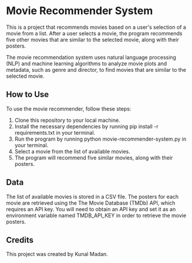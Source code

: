 # Movie Recommender System

This is a project that recommends movies based on a user's selection of a movie from a list. After a user selects a movie, the program recommends five other movies that are similar to the selected movie, along with their posters.

The movie recommendation system uses natural language processing (NLP) and machine learning algorithms to analyze movie plots and metadata, such as genre and director, to find movies that are similar to the selected movie.

## How to Use
To use the movie recommender, follow these steps:

1. Clone this repository to your local machine.
2. Install the necessary dependencies by running pip install -r requirements.txt in your terminal.
3. Run the program by running python movie-recommender-system.py in your terminal.
4. Select a movie from the list of available movies.
5. The program will recommend five similar movies, along with their posters.

## Data
The list of available movies is stored in a CSV file. The posters for each movie are retrieved using the The Movie Database (TMDb) API, which requires an API key. You will need to obtain an API key and set it as an environment variable named TMDB_API_KEY in order to retrieve the movie posters.

## Credits
This project was created by Kunal Madan.
